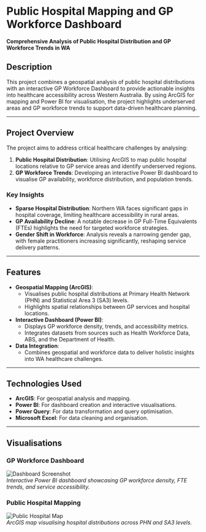 # Public Hospital Mapping and GP Workforce Dashboard

**Comprehensive Analysis of Public Hospital Distribution and GP Workforce Trends in WA**

## Description
This project combines a geospatial analysis of public hospital distributions with an interactive GP Workforce Dashboard to provide actionable insights into healthcare accessibility across Western Australia. By using ArcGIS for mapping and Power BI for visualisation, the project highlights underserved areas and GP workforce trends to support data-driven healthcare planning.

---

## Project Overview
The project aims to address critical healthcare challenges by analysing:

1. **Public Hospital Distribution**: Utilising ArcGIS to map public hospital locations relative to GP service areas and identify underserved regions.
2. **GP Workforce Trends**: Developing an interactive Power BI dashboard to visualise GP availability, workforce distribution, and population trends.

### Key Insights
- **Sparse Hospital Distribution**: Northern WA faces significant gaps in hospital coverage, limiting healthcare accessibility in rural areas.
- **GP Availability Decline**: A notable decrease in GP Full-Time Equivalents (FTEs) highlights the need for targeted workforce strategies.
- **Gender Shift in Workforce**: Analysis reveals a narrowing gender gap, with female practitioners increasing significantly, reshaping service delivery patterns.

---

## Features
- **Geospatial Mapping (ArcGIS)**:
  - Visualises public hospital distributions at Primary Health Network (PHN) and Statistical Area 3 (SA3) levels.
  - Highlights spatial relationships between GP services and hospital locations.
- **Interactive Dashboard (Power BI)**:
  - Displays GP workforce density, trends, and accessibility metrics.
  - Integrates datasets from sources such as Health Workforce Data, ABS, and the Department of Health.
- **Data Integration**:
  - Combines geospatial and workforce data to deliver holistic insights into WA healthcare challenges.

---

## Technologies Used
- **ArcGIS**: For geospatial analysis and mapping.
- **Power BI**: For dashboard creation and interactive visualisations.
- **Power Query**: For data transformation and query optimisation.
- **Microsoft Excel**: For data cleaning and organisation.

---

## Visualisations

### GP Workforce Dashboard
![Dashboard Screenshot]()  
*Interactive Power BI dashboard showcasing GP workforce density, FTE trends, and service accessibility.*

### Public Hospital Mapping
![Public Hospital Map](https://via.placeholder.com/800x400)  
*ArcGIS map visualising hospital distributions across PHN and SA3 levels.*
